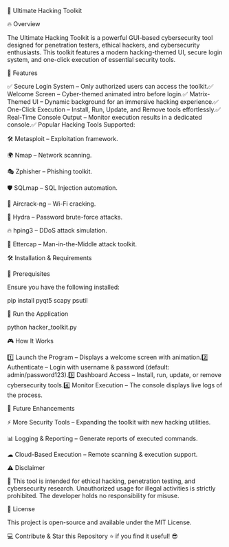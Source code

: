 🚀 Ultimate Hacking Toolkit



🔥 Overview

The Ultimate Hacking Toolkit is a powerful GUI-based cybersecurity tool designed for penetration testers, ethical hackers, and cybersecurity enthusiasts. This toolkit features a modern hacking-themed UI, secure login system, and one-click execution of essential security tools.

🎯 Features

✅ Secure Login System – Only authorized users can access the toolkit.✅ Welcome Screen – Cyber-themed animated intro before login.✅ Matrix-Themed UI – Dynamic background for an immersive hacking experience.✅ One-Click Execution – Install, Run, Update, and Remove tools effortlessly.✅ Real-Time Console Output – Monitor execution results in a dedicated console.✅ Popular Hacking Tools Supported:

🛠 Metasploit – Exploitation framework.

🌍 Nmap – Network scanning.

🎭 Zphisher – Phishing toolkit.

🛡 SQLmap – SQL Injection automation.

📡 Aircrack-ng – Wi-Fi cracking.

🔑 Hydra – Password brute-force attacks.

🔥 hping3 – DDoS attack simulation.

👀 Ettercap – Man-in-the-Middle attack toolkit.

🛠 Installation & Requirements

🔗 Prerequisites

Ensure you have the following installed:

pip install pyqt5 scapy psutil

🚀 Run the Application

python hacker_toolkit.py

🎮 How It Works

1️⃣ Launch the Program – Displays a welcome screen with animation.2️⃣ Authenticate – Login with username & password (default: admin/password123).3️⃣ Dashboard Access – Install, run, update, or remove cybersecurity tools.4️⃣ Monitor Execution – The console displays live logs of the process.

🌱 Future Enhancements

⚡ More Security Tools – Expanding the toolkit with new hacking utilities.

📊 Logging & Reporting – Generate reports of executed commands.

☁ Cloud-Based Execution – Remote scanning & execution support.

⚠️ Disclaimer

🛑 This tool is intended for ethical hacking, penetration testing, and cybersecurity research. Unauthorized usage for illegal activities is strictly prohibited. The developer holds no responsibility for misuse.

📜 License

This project is open-source and available under the MIT License.

💻 Contribute & Star this Repository ⭐ if you find it useful! 😎

